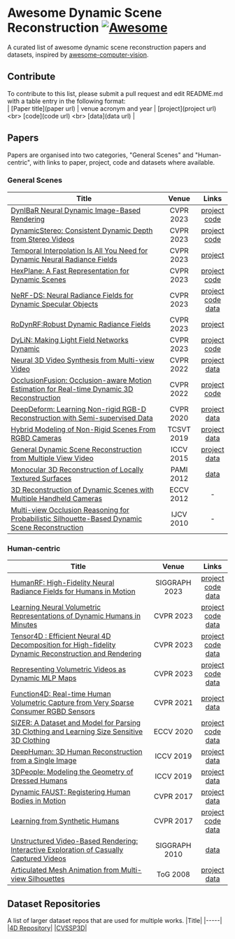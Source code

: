 # Awesome Dynamic Scene Reconstruction [![Awesome](https://cdn.rawgit.com/sindresorhus/awesome/d7305f38d29fed78fa85652e3a63e154dd8e8829/media/badge.svg)](https://github.com/sindresorhus/awesome)
A curated list of awesome dynamic scene reconstruction papers and datasets, inspired by [awesome-computer-vision](https://github.com/jbhuang0604/awesome-computer-vision).

## Contribute 
To contribute to this list, please submit a pull request and edit README.md with a table entry in the following format:<br>
<rawtext>
| [Paper title](paper url) | venue acronym and year | [project](project url) &lt;br> [code](code url) &lt;br> [data](data url) |
</rawtext>

## Papers 
Papers are organised into two categories, "General Scenes" and "Human-centric", with links to paper, project, code and datasets where available.

### General Scenes
|Title|Venue|Links|
|-----| :---:| :---: |
|[DynIBaR Neural Dynamic Image-Based Rendering](https://arxiv.org/abs/2211.11082) | CVPR 2023| [project](https://dynibar.github.io/)<br>[code](https://github.com/google/dynibar)|
|[DynamicStereo: Consistent Dynamic Depth from Stereo Videos](https://arxiv.org/abs/2305.02296) | CVPR 2023 | [project](https://dynamic-stereo.github.io/) <br> [code](https://github.com/facebookresearch/dynamic_stereo)|
|[Temporal Interpolation Is All You Need for Dynamic Neural Radiance Fields](https://arxiv.org/abs/2302.09311)| CVPR 2023 | [project](https://sungheonpark.github.io/tempinterpnerf/) |
|[HexPlane: A Fast Representation for Dynamic Scenes](https://arxiv.org/abs/2301.09632)| CVPR 2023 | [project](https://caoang327.github.io/HexPlane/) <br> [code](https://github.com/Caoang327/HexPlane) |
|[NeRF-DS: Neural Radiance Fields for Dynamic Specular Objects](https://arxiv.org/abs/2303.14435)|CVPR 2023 | [project](https://jokeryan.github.io/projects/nerf-ds/) <br> [code](https://github.com/JokerYan/NeRF-DS) <br> [data](https://github.com/JokerYan/NeRF-DS/releases/tag/v0.1-pre-release) | 
|[RoDynRF:Robust Dynamic Radiance Fields](https://arxiv.org/abs/2301.02239)| CVPR 2023| [project](https://robust-dynrf.github.io/?ref=dataphoenix.info)|
|[DyLiN: Making Light Field Networks Dynamic](https://arxiv.org/abs/2303.14243)| CVPR 2023 | [project](https://dylin2023.github.io/) <br> [code](https://github.com/Heng14/DyLiN) | 
|[Neural 3D Video Synthesis from Multi-view Video](https://arxiv.org/abs/2103.02597)| CVPR 2022 | [project](https://neural-3d-video.github.io/) <br> [data](https://github.com/facebookresearch/Neural_3D_Video) |
|[OcclusionFusion: Occlusion-aware Motion Estimation for Real-time Dynamic 3D Reconstruction](https://arxiv.org/abs/2203.07977) | CVPR 2022 | [project](https://wenbin-lin.github.io/OcclusionFusion/) <br> [code](https://github.com/wenbin-lin/OcclusionFusion/) | 
|[DeepDeform: Learning Non-rigid RGB-D Reconstruction with Semi-supervised Data](https://arxiv.org/abs/1912.04302)| CVPR 2020 | [project](https://niessnerlab.org/projects/bozic2020deepdeform.html) <br> [data](https://github.com/AljazBozic/DeepDeform)|
|[Hybrid Modeling of Non-Rigid Scenes From RGBD Cameras](https://ieeexplore.ieee.org/document/8425011)| TCSVT 2019 | [project](https://cvssp.org/projects/4d/dynamic_rgbd_modelling/) <br> [data](https://cvssp.org/projects/4d/dynamic_rgbd_modelling/) |
|[General Dynamic Scene Reconstruction from Multiple View Video](https://openaccess.thecvf.com/content_iccv_2015/papers/Mustafa_General_Dynamic_Scene_ICCV_2015_paper.pdf)| ICCV 2015 |[project](https://cvssp.org/projects/4DMP/DyRecon/) <br> [data](https://cvssp.org/data/cvssp3d/)|
|[Monocular 3D Reconstruction of Locally Textured Surfaces](https://ieeexplore.ieee.org/document/6186734)| PAMI 2012| [data](https://www.epfl.ch/labs/cvlab/data/data-dsr-index-php/)|
|[3D Reconstruction of Dynamic Scenes with Multiple Handheld Cameras](https://link.springer.com/chapter/10.1007/978-3-642-33709-3_43)| ECCV 2012| - |
|[Multi-view Occlusion Reasoning for Probabilistic Silhouette-Based Dynamic Scene Reconstruction](http://vision.cse.psu.edu/research/3Dreconstruction/relatedWork/papers/GuanAndPollefeys_SilhouetteBased.pdf)| IJCV 2010 | - |

### Human-centric
|Title|Venue|Links|
|-----| :---:| :---: |
|[HumanRF: High-Fidelity Neural Radiance Fields for Humans in Motion](https://arxiv.org/abs/2305.06356)| SIGGRAPH 2023 | [project](https://synthesiaresearch.github.io/humanrf/) <br> [code](https://github.com/synthesiaresearch/humanrf) <br> [data](https://www.actors-hq.com/)|
|[Learning Neural Volumetric Representations of Dynamic Humans in Minutes](https://openaccess.thecvf.com/content/CVPR2023/papers/Geng_Learning_Neural_Volumetric_Representations_of_Dynamic_Humans_in_Minutes_CVPR_2023_paper.pdf) | CVPR 2023 | [project](https://zju3dv.github.io/instant_nvr/) <br> [code](https://github.com/zju3dv/instant-nvr/) <br> [data](https://github.com/zju3dv/instant-nvr/blob/master/docs/install.md#set-up-datasets)|
|[Tensor4D : Efficient Neural 4D Decomposition for High-fidelity Dynamic Reconstruction and Rendering](https://arxiv.org/abs/2211.11610)| CVPR 2023 | [project](https://liuyebin.com/tensor4d/tensor4d.html) <br> [code](https://github.com/DSaurus/Tensor4D) <br> [data](https://mailstsinghuaeducn-my.sharepoint.com/:f:/g/personal/shaorz20_mails_tsinghua_edu_cn/EsNxn0pJ19lFrRMKAS1YDx0Bv_V9LAdub9jnYvT40QZEDA?e=ChbsFX)|
|[Representing Volumetric Videos as Dynamic MLP Maps](https://arxiv.org/abs/2304.06717)| CVPR 2023 | [project](https://zju3dv.github.io/mlp_maps/) <br> [code](https://github.com/zju3dv/mlp_maps) <br> [data](https://github.com/zju3dv/mlp_maps/blob/master/INSTALL.md)|
|[Function4D: Real-time Human Volumetric Capture from Very Sparse Consumer RGBD Sensors](https://arxiv.org/abs/2105.01859)| CVPR 2021 | [project](http://www.liuyebin.com/Function4D/Function4D.html) <br> [data](https://github.com/ytrock/THuman2.0-Dataset)|
|[SIZER: A Dataset and Model for Parsing 3D Clothing and Learning Size Sensitive 3D Clothing](https://arxiv.org/abs/2007.11610)| ECCV 2020 | [project](https://virtualhumans.mpi-inf.mpg.de/sizer/) <br> [code](https://github.com/garvita-tiwari/sizer) <br> [data](https://nextcloud.mpi-klsb.mpg.de/index.php/s/nx6wK6BJFZCTF8C/authenticate/showShare) | 
|[DeepHuman: 3D Human Reconstruction from a Single Image](https://openaccess.thecvf.com/content_ICCV_2019/papers/Zheng_DeepHuman_3D_Human_Reconstruction_From_a_Single_Image_ICCV_2019_paper.pdf)| ICCV 2019 | [project](http://www.liuyebin.com/deephuman/deephuman.html) <br> [data](http://www.liuyebin.com/deephuman/deephuman.html) |
|[3DPeople: Modeling the Geometry of Dressed Humans](https://arxiv.org/abs/1904.04571)| ICCV 2019 | [project](https://www.albertpumarola.com/research/3DPeople/index.html) <br> [data](https://cv.iri.upc-csic.es/) |
|[Dynamic FAUST: Registering Human Bodies in Motion](https://ieeexplore.ieee.org/document/8100074)| CVPR 2017 | [project](https://is.mpg.de/publications/dfaust-cvpr-2017)  <br> [data](https://dfaust.is.tue.mpg.de/)|
|[Learning from Synthetic Humans](https://arxiv.org/abs/1701.01370)| CVPR 2017| [project](https://www.di.ens.fr/willow/research/surreal/) <br> [code](https://github.com/gulvarol/surreal) <br> [data](https://www.di.ens.fr/willow/research/surreal/data/) |
|[Unstructured Video-Based Rendering: Interactive Exploration of Casually Captured Videos](https://dl.acm.org/doi/10.1145/1778765.1778824) | SIGGRAPH 2010 | [data](https://cvg.ethz.ch/research/unstructured-vbr/) |
|[Articulated Mesh Animation from Multi-view Silhouettes](http://people.csail.mit.edu/drdaniel/research/vlasic-2008-ama.pdf) | ToG 2008 | [project](http://people.csail.mit.edu/drdaniel/mesh_animation/) <br> [data](http://people.csail.mit.edu/drdaniel/mesh_animation/#data)|


## Dataset Repositories
A list of larger dataset repos that are used for multiple works.
|Title|
|-----|
|[4D Repository](https://kinovis.inria.fr/4d-repository/)|
|[CVSSP3D](https://cvssp.org/data/cvssp3d/)| 


